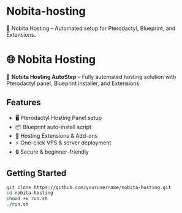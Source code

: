 # Nobita-hosting
🚀 Nobita Hosting – Automated setup for Pterodactyl, Blueprint, and Extensions.


# 🌐 Nobita Hosting

🚀 **Nobita Hosting AutoStep** – Fully automated hosting solution with  
Pterodactyl panel, Blueprint installer, and Extensions.

## Features
- 🖥️ Pterodactyl Hosting Panel setup
- 📦 Blueprint auto-install script
- 🔌 Hosting Extensions & Add-ons
- ⚡ One-click VPS & server deployment
- 🔒 Secure & beginner-friendly

## Getting Started
```bash
git clone https://github.com/yourusername/nobita-hosting.git
cd nobita-hosting
chmod +x run.sh
./run.sh

